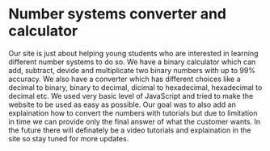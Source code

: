 # Number systems converter and calculator
Our site is just about helping young students who are interested in learning different number systems to do so. We have a binary calculator which can add, subtract, devide and multiplicate two binary numbers with up to 99%
accuracy. We also have a converter which has different choices like a decimal to binary, binary to decimal, dicimal to hexadecimal, hexadecimal to decimal etc. We used very basic level of JavaScript and tried to make the 
website to be used as easy as possible. Our goal was to also add an explaination how to convert the numbers with tutorials but due to limitation in time we can provide only the final answer of what the customer wants.
In the future there will definately be a video tutorials and explaination in the site so stay tuned for more updates.
